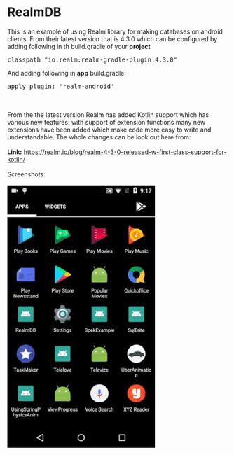 # RealmDB
This is an example of using Realm library for making databases on android clients. From their latest version that is 4.3.0 which can be configured by adding following in th build.gradle of your <b>project</b>
<br>
<pre>
classpath "io.realm:realm-gradle-plugin:4.3.0"
</pre>
And adding following in <b>app</b> build.gradle:
<pre>
apply plugin: 'realm-android'
</pre>
<br><br>
From the the latest version Realm has added Kotlin support which has various new features: with support of extension functions many new extensions have been added which make code more easy to write and understandable.
The whole changes can be look out here from:
<br><br>
<b>Link:</b> https://realm.io/blog/realm-4-3-0-released-w-first-class-support-for-kotlin/
<br><br> 
Screenshots:
<br><br>
<img src="realm.gif"/>
